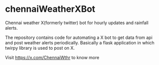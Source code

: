 # chennaiWeatherXBot

Chennai weather X(formerly twitter) bot for hourly updates and rainfall alerts.

The repository contains code for automating a X bot to get data from api and post weather alerts periodically. Basically a flask application in which twirpy library is used to post on X.

Visit https://x.com/ChennaiWthr to know more
